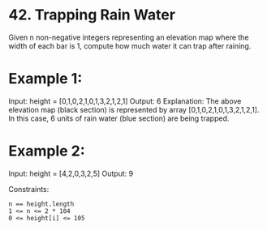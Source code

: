 # 42. Trapping Rain Water

Given n non-negative integers representing an elevation map where the width of each bar is 1, compute how much water it can trap after raining.

# Example 1:

Input: height = [0,1,0,2,1,0,1,3,2,1,2,1]
Output: 6
Explanation: The above elevation map (black section) is represented by array [0,1,0,2,1,0,1,3,2,1,2,1]. In this case, 6 units of rain water (blue section) are being trapped.

# Example 2:

Input: height = [4,2,0,3,2,5]
Output: 9

Constraints:

    n == height.length
    1 <= n <= 2 * 104
    0 <= height[i] <= 105

